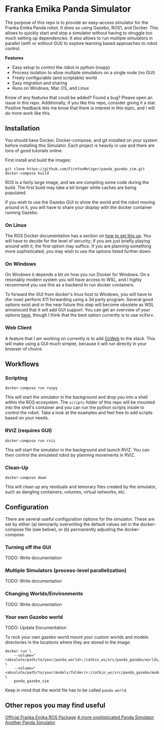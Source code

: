 # Franka Emika Panda Simulator

The purpose of this repo is to provide an easy-access simulator for the Franka
Emika Panda robot. It does so using Gazebo, ROS1, and Docker. This allows to
quickly start and stop a simulator without having to struggle too much setting
up dependencies. It also allows to run multiple simulators in parallel (with or
without GUI) to explore learning based approaches to robot control.

**Features**

- Easy setup to control the robot in python (rospy)
- Process isolation to allow multiple simulators on a single node (no GUI)
- Freely configurable (and scriptable) world
- Easy migration and sharing
- Runs on Windows, Mac OS, and Linux

Know of any features that could be added? Found a bug? Please open an issue in this repo.
Additionally, if you like this repo, consider giving it a star. Positive feedback lets 
me know that there is interest in this topic, and I will do more work like this.

## Installation
You should have Docker, Docker-compose, and git installed on your system before
installing this Simulator. Each project is heavily in use and there are tons of
good tutorials online.

First install and build the images:
```
git clone https://github.com/FirefoxMetzger/panda_gazebo_sim.git 
docker-compose build
```

ROS is a fairly large image, and we are compiling some code during the build.
The first build may take a bit longer while caches are being populated.

If you wish to use the Gazebo GUI to show the world and the robot moving around
in it, you will have to share your display with the docker container running
Gazebo.

### On Linux
The ROS Docker documentation has a section on [how to set this
up](http://wiki.ros.org/docker/Tutorials/GUI#The_simple_way). You will have to
decide for the level of security; if you are just briefly playing around with
it, the first option may suffice. If you are planning something more
sophisticated, you may wish to use the options listed further down.

### On Windows
On Windows it depends a bit on how you run Docker for Windows. On a resonably
modern system you will have access to WSL, and I highly recommend you use this
as a backend to run docker containers. 

To forward the GUI from docker's linux host to Windows, you will have to (for
now) perform X11 forwarding using a 3d party program. Several good options exist
and in the near future this step will become obsolete as WSL annonoced that it
will add GUI support. You can get an overview of your options
[here](https://techcommunity.microsoft.com/t5/windows-dev-appconsult/running-wsl-gui-apps-on-windows-10/ba-p/1493242),
though I think that the best option currently is to use vcXsrv.

### Web Client
A feature that I am working on currently is to add
[GzWeb](http://gazebosim.org/gzweb.html) to the stack. This will make using a
GUI much simpler, because it will run directly in your browser of choice.

## Workflows
### Scripting

```
docker-compose run rospy
```

This will start the simulator in the background and drop you into a shell within
the ROS ecosystem. The ``scripts`` folder of this repo will be mounted into the
shell's container and you can run the python scripts inside to control the
robot. Take a look at the examples and feel free to add scripts based on your
needs.

### RViZ (requires GUI)

```
docker-compose run rviz
```

This will start the simulator in the background and launch RViZ. You can 
then control the simulated robot by planning movements in RViZ.


### Clean-Up
```
docker-compose down
```

This will clean up any residuals and temorary files created by the simulator,
such as dangling containers, volumes, virtual networks, etc.

## Configuration

There are several useful configuration options for the simulator. These are set
by either (a) temorarily overwriting the default values set in the
docker-compose file (see below), or (b) permanently adjusting the
docker-compose.


### Turning off the GUI
TODO: Write documentation

### Multiple Simulators (process-level parallelization)
TODO: Write documentation

### Changing Worlds/Environments
TODO: Write documentation

### Your own Gazebo world
TODO: Update Documentation

To rock your own gazebo world mount your custom worlds and models directories 
in the locations where they are stored in the image:
```
docker run \
    --volume="<absolute/path/to/your/panda.world>:/catkin_ws/src/panda_gazebo/worlds/" \
    --volume="<absolute/path/to/your/models/folder/>:/catkin_ws/src/panda_gazebo/models" \
    panda_gazebo_sim
```
Keep in mind that the world file has to be called `panda.world`.


## Other repos you may find useful

[Official Franka Emika ROS Package](https://github.com/frankaemika/franka_ros)
[A more sophisticated Panda Simulator](https://github.com/justagist/panda_simulator)
[Another Panda Simulator](https://github.com/erdalpekel/panda_simulation)
